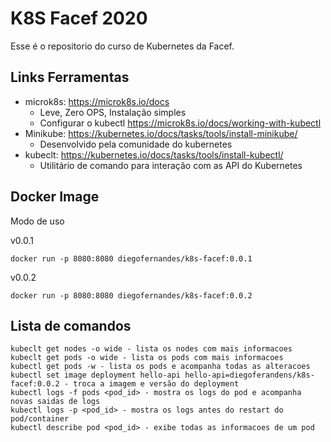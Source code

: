 # K8S Facef 2020
Esse é o repositorio do curso de Kubernetes da Facef.

## Links Ferramentas
- microk8s: https://microk8s.io/docs
  - Leve, Zero OPS, Instalação simples
  - Configurar o kubectl https://microk8s.io/docs/working-with-kubectl
- Minikube: https://kubernetes.io/docs/tasks/tools/install-minikube/
  - Desenvolvido pela comunidade do kubernetes
- kubeclt: https://kubernetes.io/docs/tasks/tools/install-kubectl/
   - Utilitário de comando para interação com as API do Kubernetes


## Docker Image

Modo de uso

v0.0.1
```
docker run -p 8080:8080 diegofernandes/k8s-facef:0.0.1
```

v0.0.2
```
docker run -p 8080:8080 diegofernandes/k8s-facef:0.0.2
```

## Lista de comandos

```
kubeclt get nodes -o wide - lista os nodes com mais informacoes
kubeclt get pods -o wide - lista os pods com mais informacoes
kubectl get pods -w - lista os pods e acompanha todas as alteracoes
kubectl set image deployment hello-api hello-api=diegoferandens/k8s-facef:0.0.2 - troca a imagem e versão do deployment
kubectl logs -f pods <pod_id> - mostra os logs do pod e acompanha novas saidas de logs
kubectl logs -p <pod_id> - mostra os logs antes do restart do pod/container
kubectl describe pod <pod_id> - exibe todas as informacoes de um pod
```


